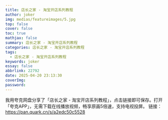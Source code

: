 ```yaml
---
title: 店长之家 - 淘宝开店系列教程
author: joker
img: medias/featureimages/5.jpg
top: false
cover: false
toc: true
mathjax: false
summary: 店长之家 - 淘宝开店系列教程
categories: 店长之家 - 淘宝开店系列教程
tags:
  - 店长之家 - 淘宝开店系列教程
keywords: joker
essay: false
abbrlink: 22792
date: 2025-04-20 23:13:30
coverImg:
password:
---
```


我用夸克网盘分享了「店长之家 - 淘宝开店系列教程」，点击链接即可保存。打开「夸克APP」，无需下载在线播放视频，畅享原画5倍速，支持电视投屏。
链接：https://pan.quark.cn/s/a2edc50c5528
